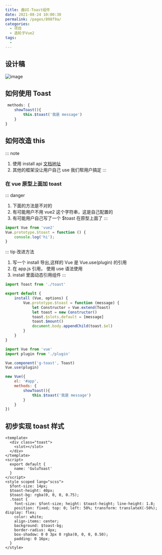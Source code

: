 ```yaml
---
title: 鑫UI-Toast组件
date: 2021-08-24 10:00:30
permalink: /pages/898f9a/
categories:
  - 项目
  - 造轮子Vue2
tags:
  - 
---
```


## 设计稿
![image](https://cdn.jsdelivr.net/gh/botshen/cdn@master/20210813/image.6cvoidlb2y00.png)
## 如何使用 Toast
```js
 methods: {
    showToast(){
        this.$toast('我是 message')
    }
}
```
## 如何改造 this
::: note
1. 使用 install api [文档地址](https://cn.vuejs.org/v2/guide/plugins.html#%E5%BC%80%E5%8F%91%E6%8F%92%E4%BB%B6)
2. 其他的框架没让用户自己 use 我们帮用户搞定
:::
### 在 vue 原型上面加 toast
::: danger
1. 下面的方法是不对的
2. 有可能用户不用 vue2 这个字符串，这是自己配置的
3. 有可能用户自己写了一个 $toast 在原型上面了
:::
```js
import Vue from 'vue2'
Vue.prototype.$toast = function () {
    console.log('hi');
}
```
::: tip 改进方法
1. 写一个 install 导出,这样的 Vue 是 Vue.use(plugin) 的引用
2. 在 app.js 引用， 使用 use 语法使用
3. install 里面动态引用组件
:::
```js
import Toast from './toast'

export default {
    install (Vue, options) {
        Vue.prototype.$toast = function (message) {
            let Constructor = Vue.extend(Toast)
            let toast = new Constructor()
            toast.$slots.default = [message]
            toast.$mount()
            document.body.appendChild(toast.$el)
        }
    }
}

```
```js
import Vue from 'vue'
import plugin from './plugin'

Vue.component('g-toast', Toast)
Vue.use(plugin)

new Vue({
    el: '#app',
    methods: {
        showToast(){
            this.$toast('我是 message')
        }
    }
})
```
## 初步实现 toast 样式
```vue
<template>
  <div class="toast">
    <slot></slot>
  </div>
</template>
<script>
  export default {
    name: 'GuluToast'
  }
</script>
<style scoped lang="scss">
  $font-size: 14px;
  $toast-height: 40px;
  $toast-bg: rgba(0, 0, 0, 0.75);
  .toast {
    font-size: $font-size; height: $toast-height; line-height: 1.8;
    position: fixed; top: 0; left: 50%; transform: translateX(-50%); display: flex;
    color: white;
    align-items: center;
    background: $toast-bg;
    border-radius: 4px;
    box-shadow: 0 0 3px 0 rgba(0, 0, 0, 0.50);
    padding: 0 16px;
  }
</style>
```

